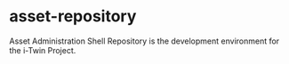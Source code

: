 # asset-repository
Asset Administration Shell Repository is the development environment for the i-Twin Project.

